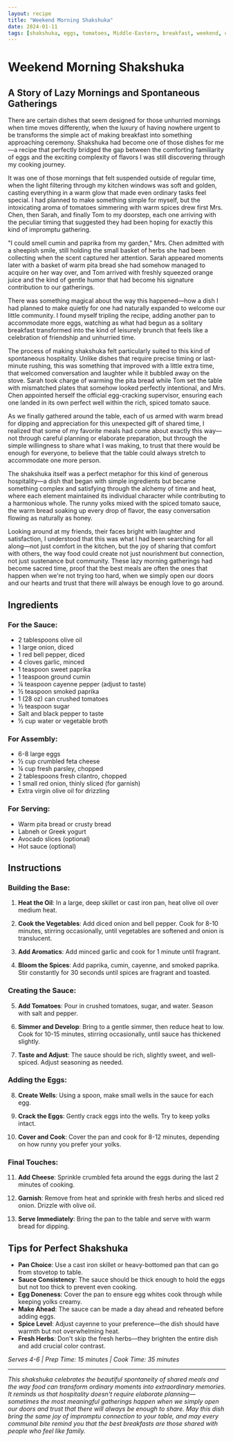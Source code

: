 ```yaml
---
layout: recipe
title: "Weekend Morning Shakshuka"
date: 2024-01-11
tags: [shakshuka, eggs, tomatoes, Middle-Eastern, breakfast, weekend, community, sharing, spontaneous]
---
```


# Weekend Morning Shakshuka

## A Story of Lazy Mornings and Spontaneous Gatherings

There are certain dishes that seem designed for those unhurried mornings when time moves differently, when the luxury of having nowhere urgent to be transforms the simple act of making breakfast into something approaching ceremony. Shakshuka had become one of those dishes for me—a recipe that perfectly bridged the gap between the comforting familiarity of eggs and the exciting complexity of flavors I was still discovering through my cooking journey.

It was one of those mornings that felt suspended outside of regular time, when the light filtering through my kitchen windows was soft and golden, casting everything in a warm glow that made even ordinary tasks feel special. I had planned to make something simple for myself, but the intoxicating aroma of tomatoes simmering with warm spices drew first Mrs. Chen, then Sarah, and finally Tom to my doorstep, each one arriving with the peculiar timing that suggested they had been hoping for exactly this kind of impromptu gathering.

"I could smell cumin and paprika from my garden," Mrs. Chen admitted with a sheepish smile, still holding the small basket of herbs she had been collecting when the scent captured her attention. Sarah appeared moments later with a basket of warm pita bread she had somehow managed to acquire on her way over, and Tom arrived with freshly squeezed orange juice and the kind of gentle humor that had become his signature contribution to our gatherings.

There was something magical about the way this happened—how a dish I had planned to make quietly for one had naturally expanded to welcome our little community. I found myself tripling the recipe, adding another pan to accommodate more eggs, watching as what had begun as a solitary breakfast transformed into the kind of leisurely brunch that feels like a celebration of friendship and unhurried time.

The process of making shakshuka felt particularly suited to this kind of spontaneous hospitality. Unlike dishes that require precise timing or last-minute rushing, this was something that improved with a little extra time, that welcomed conversation and laughter while it bubbled away on the stove. Sarah took charge of warming the pita bread while Tom set the table with mismatched plates that somehow looked perfectly intentional, and Mrs. Chen appointed herself the official egg-cracking supervisor, ensuring each one landed in its own perfect well within the rich, spiced tomato sauce.

As we finally gathered around the table, each of us armed with warm bread for dipping and appreciation for this unexpected gift of shared time, I realized that some of my favorite meals had come about exactly this way—not through careful planning or elaborate preparation, but through the simple willingness to share what I was making, to trust that there would be enough for everyone, to believe that the table could always stretch to accommodate one more person.

The shakshuka itself was a perfect metaphor for this kind of generous hospitality—a dish that began with simple ingredients but became something complex and satisfying through the alchemy of time and heat, where each element maintained its individual character while contributing to a harmonious whole. The runny yolks mixed with the spiced tomato sauce, the warm bread soaking up every drop of flavor, the easy conversation flowing as naturally as honey.

Looking around at my friends, their faces bright with laughter and satisfaction, I understood that this was what I had been searching for all along—not just comfort in the kitchen, but the joy of sharing that comfort with others, the way food could create not just nourishment but connection, not just sustenance but community. These lazy morning gatherings had become sacred time, proof that the best meals are often the ones that happen when we're not trying too hard, when we simply open our doors and our hearts and trust that there will always be enough love to go around.

## Ingredients

### For the Sauce:
- 2 tablespoons olive oil
- 1 large onion, diced
- 1 red bell pepper, diced
- 4 cloves garlic, minced
- 1 teaspoon sweet paprika
- 1 teaspoon ground cumin
- ¼ teaspoon cayenne pepper (adjust to taste)
- ½ teaspoon smoked paprika
- 1 (28 oz) can crushed tomatoes
- ½ teaspoon sugar
- Salt and black pepper to taste
- ½ cup water or vegetable broth

### For Assembly:
- 6-8 large eggs
- ½ cup crumbled feta cheese
- ¼ cup fresh parsley, chopped
- 2 tablespoons fresh cilantro, chopped
- 1 small red onion, thinly sliced (for garnish)
- Extra virgin olive oil for drizzling

### For Serving:
- Warm pita bread or crusty bread
- Labneh or Greek yogurt
- Avocado slices (optional)
- Hot sauce (optional)

## Instructions

### Building the Base:
1. **Heat the Oil**: In a large, deep skillet or cast iron pan, heat olive oil over medium heat.

2. **Cook the Vegetables**: Add diced onion and bell pepper. Cook for 8-10 minutes, stirring occasionally, until vegetables are softened and onion is translucent.

3. **Add Aromatics**: Add minced garlic and cook for 1 minute until fragrant.

4. **Bloom the Spices**: Add paprika, cumin, cayenne, and smoked paprika. Stir constantly for 30 seconds until spices are fragrant and toasted.

### Creating the Sauce:
5. **Add Tomatoes**: Pour in crushed tomatoes, sugar, and water. Season with salt and pepper.

6. **Simmer and Develop**: Bring to a gentle simmer, then reduce heat to low. Cook for 10-15 minutes, stirring occasionally, until sauce has thickened slightly.

7. **Taste and Adjust**: The sauce should be rich, slightly sweet, and well-spiced. Adjust seasoning as needed.

### Adding the Eggs:
8. **Create Wells**: Using a spoon, make small wells in the sauce for each egg.

9. **Crack the Eggs**: Gently crack eggs into the wells. Try to keep yolks intact.

10. **Cover and Cook**: Cover the pan and cook for 8-12 minutes, depending on how runny you prefer your yolks.

### Final Touches:
11. **Add Cheese**: Sprinkle crumbled feta around the eggs during the last 2 minutes of cooking.

12. **Garnish**: Remove from heat and sprinkle with fresh herbs and sliced red onion. Drizzle with olive oil.

13. **Serve Immediately**: Bring the pan to the table and serve with warm bread for dipping.

## Tips for Perfect Shakshuka

- **Pan Choice**: Use a cast iron skillet or heavy-bottomed pan that can go from stovetop to table.
- **Sauce Consistency**: The sauce should be thick enough to hold the eggs but not too thick to prevent even cooking.
- **Egg Doneness**: Cover the pan to ensure egg whites cook through while keeping yolks creamy.
- **Make Ahead**: The sauce can be made a day ahead and reheated before adding eggs.
- **Spice Level**: Adjust cayenne to your preference—the dish should have warmth but not overwhelming heat.
- **Fresh Herbs**: Don't skip the fresh herbs—they brighten the entire dish and add crucial color contrast.

*Serves 4-6 | Prep Time: 15 minutes | Cook Time: 35 minutes*

---

*This shakshuka celebrates the beautiful spontaneity of shared meals and the way food can transform ordinary moments into extraordinary memories. It reminds us that hospitality doesn't require elaborate planning—sometimes the most meaningful gatherings happen when we simply open our doors and trust that there will always be enough to share. May this dish bring the same joy of impromptu connection to your table, and may every communal bite remind you that the best breakfasts are those shared with people who feel like family.*